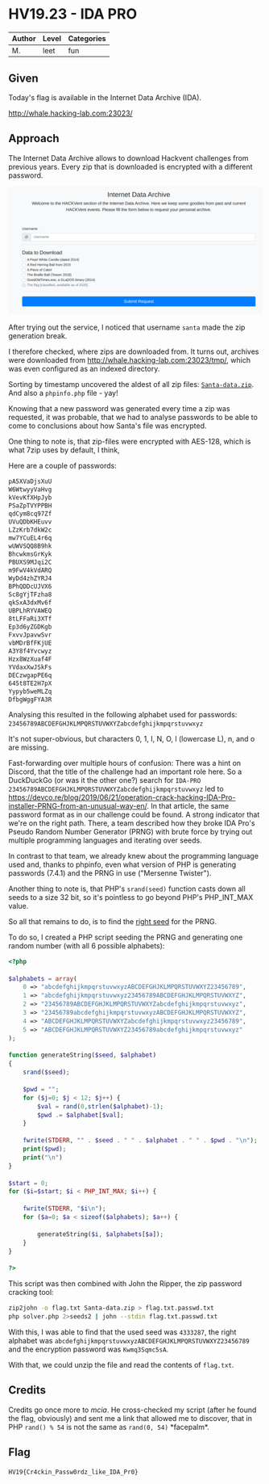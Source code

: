 # HV19.23 - IDA PRO

| Author | Level | Categories |
|---|---|---|
| M. | leet | fun |

## Given
Today's flag is available in the Internet Data Archive (IDA).

http://whale.hacking-lab.com:23023/

## Approach
The Internet Data Archive allows to download Hackvent challenges from previous years. Every zip that is downloaded is encrypted with a different password. 

![IDA-PRO](HV19.23_internet-data-archive.png)

After trying out the service, I noticed that username `santa` made the zip generation break.

I therefore checked, where zips are downloaded from. It turns out, archives were downloaded from http://whale.hacking-lab.com:23023/tmp/, which was even configured as an indexed directory. 

Sorting by timestamp uncovered the aldest of all zip files: [`Santa-data.zip`](Santa-data.zip). And also a `phpinfo.php` file - yay!

Knowing that a new password was generated every time a zip was requested, it was probable, that we had to analyse passwords to be able to come to conclusions about how Santa's file was encrypted.

One thing to note is, that zip-files were encrypted with AES-128, which is what 7zip uses by default, I think,

Here are a couple of passwords: 
```
pA5XVaDjsXuU
W6WtwyyVaHvg
kVevKfXHpJyb
PSaZpTVYPPBH
qdCym8cq97Zf
UVuQDbKHEuvv
LZzKrb7dkW2c
mw7YCuEL4r6q
wUWVSQQ8B9hk
BhcwkmsGrKyk
PBUXS9MJqi2C
m9FwV4kVdARQ
WyDd4zhZYRJ4
BPhQDDcUJVX6
Sc8gYjTFzha8
qkSxA3dxMv6f
UBPLhRYVAWEQ
8tLFFaRi3XTf
Ep3d6yZGDKgb
FxvvJpavwSvr
vbMDrBfFKjUE
A3Y8f4Yvcwyz
Hzx8WzXuaf4F
YVdaxXwJSkFs
DECzwgapPE6q
645t8TE2H7pX
Yypyb5weMLZq
DfbgWggFYA3R
```

Analysing this resulted in the following alphabet used for passwords: 
`23456789ABCDEFGHJKLMPQRSTUVWXYZabcdefghijkmpqrstuvwxyz`

It's not super-obvious, but characters 0, 1, I, N, O, l (lowercase L), n, and o are missing.

Fast-forwarding over multiple hours of confusion: There was a hint on Discord, that the title of the challenge had an important role here. So a DuckDuckGo (or was it the other one?) search for `IDA-PRO 23456789ABCDEFGHJKLMPQRSTUVWXYZabcdefghijkmpqrstuvwxyz` led to https://devco.re/blog/2019/06/21/operation-crack-hacking-IDA-Pro-installer-PRNG-from-an-unusual-way-en/. In that article, the same password format as in our challenge could be found. A strong indicator that we're on the right path. There, a team described how they broke IDA Pro's Pseudo Random Number Generator (PRNG) with brute force by trying out multiple programming languages and iterating over seeds.

In contrast to that team, we already knew about the programming language used and, thanks to phpinfo, even what version of PHP is generating passwords (7.4.1) and the PRNG in use ("Mersenne Twister"). 

Another thing to note is, that PHP's `srand(seed)` function casts down all seeds to a size 32 bit, so it's pointless to go beyond PHP's PHP_INT_MAX value.

So all that remains to do, is to find the [right seed](https://www.php.net/manual/en/function.srand.php) for the PRNG. 

To do so, I created a PHP script seeding the PRNG and generating one random number (with all 6 possible alphabets):

```php
<?php

$alphabets = array(
	0 => "abcdefghijkmpqrstuvwxyzABCDEFGHJKLMPQRSTUVWXYZ23456789",
	1 => "abcdefghijkmpqrstuvwxyz23456789ABCDEFGHJKLMPQRSTUVWXYZ",
	2 => "23456789ABCDEFGHJKLMPQRSTUVWXYZabcdefghijkmpqrstuvwxyz",
	3 => "23456789abcdefghijkmpqrstuvwxyzABCDEFGHJKLMPQRSTUVWXYZ",
	4 => "ABCDEFGHJKLMPQRSTUVWXYZabcdefghijkmpqrstuvwxyz23456789",
	5 => "ABCDEFGHJKLMPQRSTUVWXYZ23456789abcdefghijkmpqrstuvwxyz"
);

function generateString($seed, $alphabet)
{
	srand($seed);

	$pwd = "";
	for ($j=0; $j < 12; $j++) { 
		$val = rand(0,strlen($alphabet)-1);
		$pwd .= $alphabet[$val];
	}
	
	fwrite(STDERR, "" . $seed . " " . $alphabet . " " . $pwd . "\n");
	print($pwd);
	print("\n")
}

$start = 0;
for ($i=$start; $i < PHP_INT_MAX; $i++) { 

	fwrite(STDERR, "$i\n");
	for ($a=0; $a < sizeof($alphabets); $a++) { 

		generateString($i, $alphabets[$a]);
	}
}

?>
```

This script was then combined with John the Ripper, the zip password cracking tool:

```bash
zip2john -o flag.txt Santa-data.zip > flag.txt.passwd.txt
php solver.php 2>seeds2 | john --stdin flag.txt.passwd.txt
```

With this, I was able to find that the used seed was `4333287`, the right alphabet was `abcdefghijkmpqrstuvwxyzABCDEFGHJKLMPQRSTUVWXYZ23456789` and the encryption password was `Kwmq3Sqmc5sA`.

With that, we could unzip the file and read the contents of `flag.txt`.

## Credits
Credits go once more to *mcia*. He cross-checked my script (after he found the flag, obviously) and sent me a link that allowed me to discover, that in PHP `rand() % 54` is not the same as `rand(0, 54)` \*facepalm\*.


## Flag
```
HV19{Cr4ckin_Passw0rdz_like_IDA_Pr0}
```
